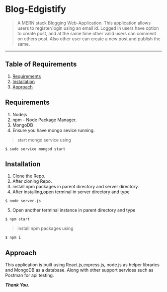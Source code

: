 # Blog-Edgistify

> A MERN stack Blogging Web-Application. This application allows users to register/login using an email id. Logged in users have option to create post, and at the same time other valid users can comment on others post. Also other user can create a new post and publish the same.

---

## **Table of Requirements**

1. [Requirements](#requirements)
2. [Installation](#installation)
3. [Approach](#approach)




## **Requirements**


1. Nodejs
2. npm - Node Package Manager.
3. MongoDB
4. Ensure you have mongo sevice running.

> start mongo service using
	
```shell
$ sudo service mongod start
```



## **Installation**


1. Clone the Repo.
2. After cloning Repo.
3. install npm packages in parent directory and server directory.
4. After installing,open terminal in server directory and type 

```shell
$ node server.js 
```
 5. Open another terminal instance in parent directory and type 
 
 ```shell
$ npm start
```

> install npm packages using
	
```shell
$ npm i
```
	
## **Approach** 


This application is built using React.js,express.js, node.js as helper libraries and MongoDB as a database. Along with other support services such as Postman for api testing.


***Thank You***.
